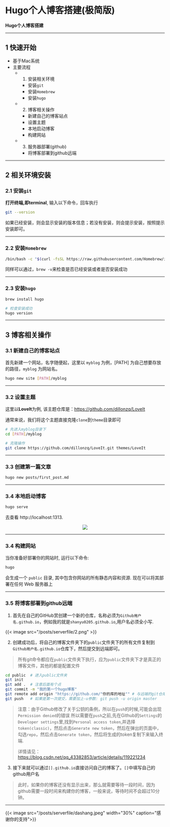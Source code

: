 # Hugo个人博客搭建(极简版)

<!--more-->

**Hugo个人博客搭建**

---
## 1 快速开始
- 基于Mac系统
- 主要流程
  - 1. 安装相关环境
    - 安装`git`
    - 安装`Homebrew`
    - 安装`hugo`
  - 2. 博客相关操作
    - 新建自己的博客站点
    - 设置主题
    - 本地启动博客
    - 构建网站
  - 3. 服务器部署(github)
    - 将博客部署到github远端

---
## 2 相关环境安装
### 2.1 安装`git`
**打开终端,即terminal**, 输入以下命令，回车执行

```Bash
git --version
```

如果已经安装，则会显示安装的版本信息；若没有安装，则会提示安装，按照提示安装即可。

---
### 2.2 安装`Homebrew`
```Bash
/bin/bash -c "$(curl -fsSL https://raw.githubusercontent.com/Homebrew/install/HEAD/install.sh)"
```
同样可以通过，`brew -v`来检查是否已经安装或者是否安装成功

---
### 2.3 安装`hugo`
```bash
brew install hugo 

# 检查安装成功
hugo version
```

---
## 3 博客相关操作
### 3.1 新建自己的博客站点
首先新建一个网站，名字随便起，这里以 `myblog` 为例，[PATH] 为自己想要存放的路径，`myblog` 为网站名。

```bash
hugo new site [PATH]/myblog
```

---
### 3.2 设置主题
这里以**LoveIt**为例, 该主题仓库是：https://github.com/dillonzq/LoveIt

通常来说，我们将这个主题直接克隆`clone`到`theme`目录即可
```bash
# 先进入myblog目录下
cd [PATH]/myblog

# 克隆操作
git clone https://github.com/dillonzq/LoveIt.git themes/LoveIt
```

---
### 3.3 创建第一篇文章
```bash
hugo new posts/first_post.md
```


---
### 3.4 本地启动博客
```bash
hugo serve
```

去查看 http://localhost:1313.

<center><img src="/content/posts/serverfile/1.png"></center>

---
### 3.4 构建网站
当你准备好部署你的网站时, 运行以下命令:

```bash
hugo
```


会生成一个 `public` 目录, 其中包含你网站的所有静态内容和资源. 现在可以将其部署在任何 Web 服务器上

---
### 3.5 将博客部署到github远端
1. 首先在自己的GitHub赏创建一个新的仓库，名称必须为`Github用户名.github.io`，例如我的就是`shanyu0205.github.io`,用户名必须全小写.

{{< image src="/posts/serverfile/2.png" >}}

2. 创建成功后，将自己的博客文件夹下的`public`文件夹下的所有文件复制到`Github用户名.github.io`仓库下，然后提交到远端即可。

> 所有git命令都应在`public`文件夹下执行，应为`public`文件夹下才是真正的博客文件，其他的都是配置文件

```bash
cd public  # 进入public文件夹
git init   
git add .  # 注意后面有个点
git commit -m "我的第一个hugo博客" 
git remote add origin "https://github.com/"你的库的地址"" # 与远端的git仓库进行关联
git push   # 如果是第一次提交，需要加上-u参数: git push -u origin master
```
> 注意：由于Github修改了关于公钥的条例，所以在`push`的时候,可能会出现`Permission denied`的错误
> 所以需要在`push`之前,先在Github的`Settings`的`Developer settings`里,找到`Personal access token`,并选择`token(classic)`，然后点击`Generate new token`，然后在弹出的页面中，勾选`repo`，然后点击`Generate token`，然后将生成的token复制下来输入终端.
> 
> 详情请见：<https://blog.csdn.net/qq_43382853/article/details/119221234>

3. 接下来就可以通过`[].github.io`直接访问自己的博客了。`[]`中填写自己的github用户名

> 此时，如果你的博客还没有显示出来，那么就需要等待一段时间，因为github需要一段时间来构建你的博客，一般来说，等待时间不会超过10分钟。
---

{{< image src="/posts/serverfile/dashang.jpeg" width="30%" caption="感谢你的支持">}}








